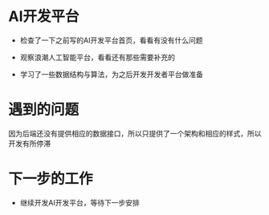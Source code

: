 <!--
 * @Author: your name
 * @Date: 2020-11-19 17:59:07
 * @LastEditTime: 2020-11-19 18:04:43
 * @LastEditors: Please set LastEditors
 * @Description: In User Settings Edit
 * @FilePath: \Front-end-Learning\simon工作汇报\20201119日报.md
-->

# AI开发平台

- 检查了一下之前写的AI开发平台首页，看看有没有什么问题

- 观察浪潮人工智能平台，看看还有那些需要补充的

- 学习了一些数据结构与算法，为之后开发开发者平台做准备

# 遇到的问题

因为后端还没有提供相应的数据接口，所以只提供了一个架构和相应的样式，所以开发有所停滞

# 下一步的工作

- 继续开发AI开发平台，等待下一步安排
